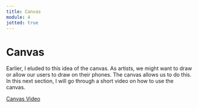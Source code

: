 ```yaml
---
title: Canvas
module: 4
jotted: true
---
```


# Canvas

Earlier, I eluded to this idea of the canvas.  As artists, we might want to draw or allow our users to draw on their phones.  The canvas allows us to do this.  In this next section, I will go through a short video on how to use the canvas.

<p><a href="//www.youtube.com/embed/j3AWT0uKU2M" data-lity>Canvas Video</a></p>